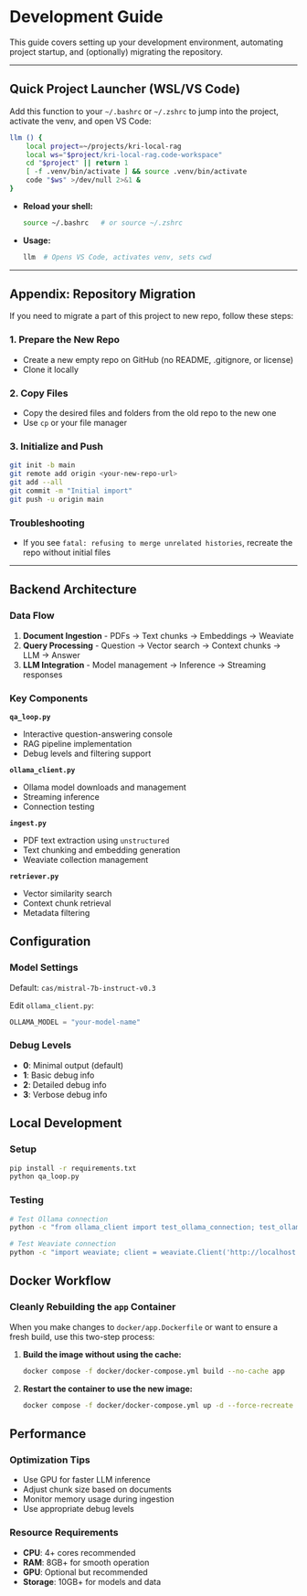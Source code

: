 # Development Guide

This guide covers setting up your development environment, automating project startup, and (optionally) migrating the repository.

---

## Quick Project Launcher (WSL/VS Code)

Add this function to your `~/.bashrc` or `~/.zshrc` to jump into the project, activate the venv, and open VS Code:

```bash
llm () {
    local project=~/projects/kri-local-rag
    local ws="$project/kri-local-rag.code-workspace"
    cd "$project" || return 1
    [ -f .venv/bin/activate ] && source .venv/bin/activate
    code "$ws" >/dev/null 2>&1 &
}
```

- **Reload your shell:**
  ```bash
  source ~/.bashrc   # or source ~/.zshrc
  ```
- **Usage:**
  ```bash
  llm  # Opens VS Code, activates venv, sets cwd
  ```
---

## Appendix: Repository Migration

If you need to migrate a part of this project to new repo, follow these steps:

### 1. Prepare the New Repo
- Create a new empty repo on GitHub (no README, .gitignore, or license)
- Clone it locally

### 2. Copy Files
- Copy the desired files and folders from the old repo to the new one
- Use `cp` or your file manager

### 3. Initialize and Push
```bash
git init -b main
git remote add origin <your-new-repo-url>
git add --all
git commit -m "Initial import"
git push -u origin main
```

### Troubleshooting
- If you see `fatal: refusing to merge unrelated histories`, recreate the repo without initial files
---

## Backend Architecture

### Data Flow
1. **Document Ingestion** - PDFs → Text chunks → Embeddings → Weaviate
2. **Query Processing** - Question → Vector search → Context chunks → LLM → Answer
3. **LLM Integration** - Model management → Inference → Streaming responses

### Key Components

**`qa_loop.py`**
- Interactive question-answering console
- RAG pipeline implementation
- Debug levels and filtering support

**`ollama_client.py`**
- Ollama model downloads and management
- Streaming inference
- Connection testing

**`ingest.py`**
- PDF text extraction using `unstructured`
- Text chunking and embedding generation
- Weaviate collection management

**`retriever.py`**
- Vector similarity search
- Context chunk retrieval
- Metadata filtering

## Configuration

### Model Settings
Default: `cas/mistral-7b-instruct-v0.3`

Edit `ollama_client.py`:
```python
OLLAMA_MODEL = "your-model-name"
```

### Debug Levels
- **0**: Minimal output (default)
- **1**: Basic debug info
- **2**: Detailed debug info
- **3**: Verbose debug info

## Local Development

### Setup
```bash
pip install -r requirements.txt
python qa_loop.py
```

### Testing
```bash
# Test Ollama connection
python -c "from ollama_client import test_ollama_connection; test_ollama_connection()"

# Test Weaviate connection
python -c "import weaviate; client = weaviate.Client('http://localhost:8080'); print('Connected')"
```

## Docker Workflow

### Cleanly Rebuilding the `app` Container
When you make changes to `docker/app.Dockerfile` or want to ensure a fresh build, use this two-step process:

1.  **Build the image without using the cache:**
    ```bash
    docker compose -f docker/docker-compose.yml build --no-cache app
    ```

2.  **Restart the container to use the new image:**
    ```bash
    docker compose -f docker/docker-compose.yml up -d --force-recreate app
    ```

## Performance

### Optimization Tips
- Use GPU for faster LLM inference
- Adjust chunk size based on documents
- Monitor memory usage during ingestion
- Use appropriate debug levels

### Resource Requirements
- **CPU**: 4+ cores recommended
- **RAM**: 8GB+ for smooth operation
- **GPU**: Optional but recommended
- **Storage**: 10GB+ for models and data
